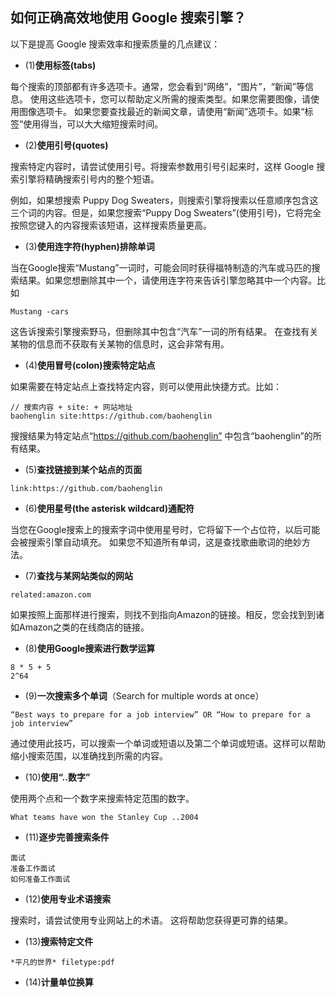 ## 如何正确高效地使用 Google 搜索引擎？

以下是提高 Google 搜索效率和搜索质量的几点建议：

* (1)**使用标签(tabs)**

每个搜索的顶部都有许多选项卡。通常，您会看到“网络”，“图片”，“新闻”等信息。 使用这些选项卡，您可以帮助定义所需的搜索类型。如果您需要图像，请使用图像选项卡。 如果您要查找最近的新闻文章，请使用“新闻”选项卡。如果“标签”使用得当，可以大大缩短搜索时间。

* (2)**使用引号(quotes)**

搜索特定内容时，请尝试使用引号。将搜索参数用引号引起来时，这样 Google 搜索引擎将精确搜索引号内的整个短语。

例如，如果想搜索 Puppy Dog Sweaters，则搜索引擎将搜索以任意顺序包含这三个词的内容。但是，如果您搜索“Puppy Dog Sweaters”(使用引号)，它将完全按照您键入的内容搜索该短语，这样搜索质量更高。

* (3)**使用连字符(hyphen)排除单词**

当在Google搜索“Mustang”一词时，可能会同时获得福特制造的汽车或马匹的搜索结果。如果您想删除其中一个，请使用连字符来告诉引擎忽略其中一个内容。比如

```
Mustang -cars
```
这告诉搜索引擎搜索野马，但删除其中包含“汽车”一词的所有结果。 在查找有关某物的信息而不获取有关某物的信息时，这会非常有用。

* (4)**使用冒号(colon)搜索特定站点**

如果需要在特定站点上查找特定内容，则可以使用此快捷方式。比如：

```
// 搜索内容 + site: + 网站地址
baohenglin site:https://github.com/baohenglin
```

搜搜结果为特定站点“https://github.com/baohenglin” 中包含“baohenglin”的所有结果。

* (5)**查找链接到某个站点的页面**

```
link:https://github.com/baohenglin
```

* (6)**使用星号(the asterisk wildcard)通配符**

当您在Google搜索上的搜索字词中使用星号时，它将留下一个占位符，以后可能会被搜索引擎自动填充。 如果您不知道所有单词，这是查找歌曲歌词的绝妙方法。

* (7)**查找与某网站类似的网站**

```
related:amazon.com
```

如果按照上面那样进行搜索，则找不到指向Amazon的链接。相反，您会找到到诸如Amazon之类的在线商店的链接。

* (8)**使用Google搜索进行数学运算**

```
8 * 5 + 5
2^64
```

* (9)**一次搜索多个单词**（Search for multiple words at once）

```
“Best ways to prepare for a job interview” OR “How to prepare for a job interview”
```

通过使用此技巧，可以搜索一个单词或短语以及第二个单词或短语。这样可以帮助缩小搜索范围，以准确找到所需的内容。

* (10)**使用“..数字”**

使用两个点和一个数字来搜索特定范围的数字。

```
What teams have won the Stanley Cup ..2004
```

* (11)**逐步完善搜索条件**

```
面试
准备工作面试
如何准备工作面试
```

* (12)**使用专业术语搜索**

搜索时，请尝试使用专业网站上的术语。 这将帮助您获得更可靠的结果。

* (13)**搜索特定文件**

```
*平凡的世界* filetype:pdf
```

* (14)**计量单位换算**






